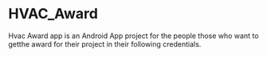 # HVAC_Award
Hvac Award app is an Android App project for
the people those who want to getthe award for
their project in their following credentials.
